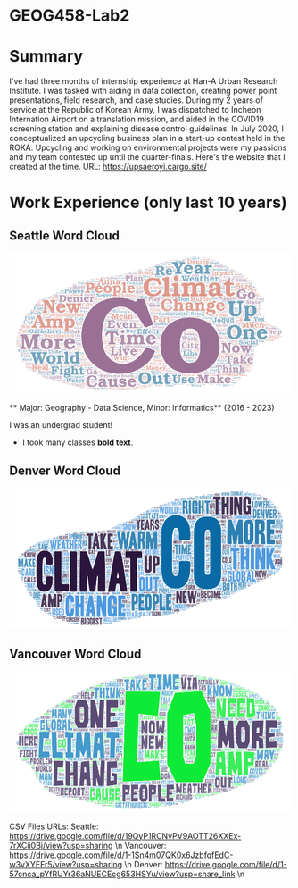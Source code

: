 # GEOG458-Lab2

# Summary

I've had three months of internship experience at Han-A Urban Research Institute. I was tasked with aiding in data collection, creating power point presentations, field research, and case studies. During my 2 years of service at the Republic of Korean Army, I was dispatched to Incheon Internation Airport on a translation mission, and aided in the COVID19 screening station and explaining disease control guidelines. In July 2020, I conceptualized an upcycling business plan in a start-up contest held in the ROKA. Upcycling and working on environmental projects were my passions and my team contested up until the quarter-finals. Here's the website that I created at the time.
URL: https://upsaeroyi.cargo.site/

# Work Experience (only last 10 years)

## Seattle Word Cloud
![Seattle](img/seattle_wc.png)

** Major: Geography - Data Science, Minor: Informatics** (2016 - 2023)

I was an undergrad student!

- I took many classes **bold text**.

## Denver Word Cloud
![Denver](img/denver_wc.png)

## Vancouver Word Cloud
![Vancouver](img/vancouver_wc.png)


CSV Files URLs:
Seattle: https://drive.google.com/file/d/19QyP1RCNvPV9AOTT26XXEx-7rXCii0Bj/view?usp=sharing \n
Vancouver: https://drive.google.com/file/d/1-1Sn4m07QK0x6JzbfqfEdC-w3vXYEFr5/view?usp=sharing \n
Denver: https://drive.google.com/file/d/1-57cnca_pYfRUYr36aNUECEcg653HSYu/view?usp=share_link \n
